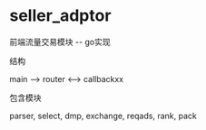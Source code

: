 seller_adptor
=============

前端流量交易模块 -- go实现

结构 

main --> router <--> callbackxx


包含模块

parser, select, dmp, exchange, reqads, rank, pack

